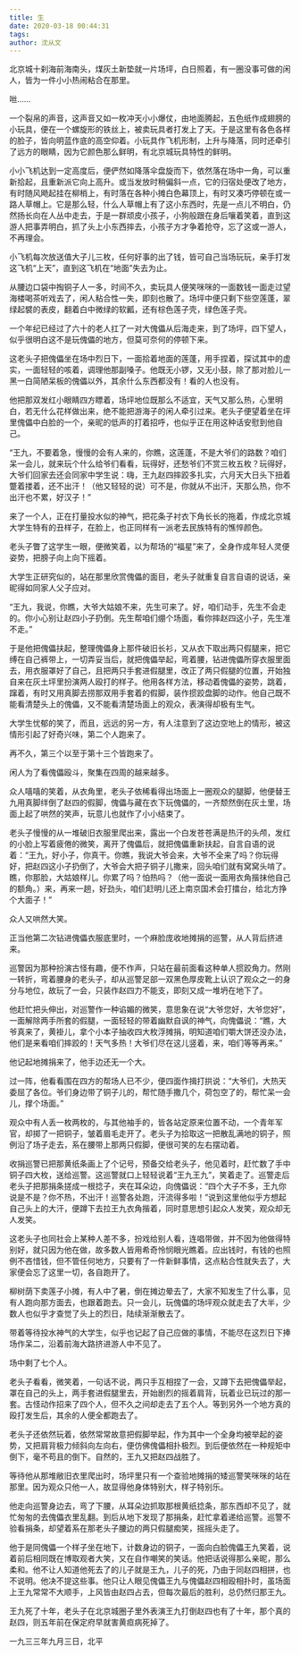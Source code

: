 ```yaml
---
title: 生
date: 2020-03-18 00:44:31
tags:
author: 沈从文
---
```


北京城十刹海前海南头，煤灰土新垫就一片场坪，白日照着，有一圈没事可做的闲人，皆为一件小小热闹粘合在那里。

咝……

一个裂帛的声音，这声音又如一枚冲天小小爆仗，由地面腾起，五色纸作成翅膀的小玩具，便在一个螺旋形的铁丝上，被卖玩具者打发上了天。于是这里有各色各样的脸子，皆向明蓝作底的高空仰着。小玩具作飞机形制，上升与降落，同时还牵引了远方的眼睛，因为它颜色那么鲜明，有北京城玩具特性的鲜明。

小小飞机达到一定高度后，便俨然如降落伞盘旋而下，依然落在场中一角，可以重新拾起，且重新派它向上高升。或当发放时稍偏斜一点，它的归宿处便改了地方，有时随风飏起挂在柳梢上，有时落在各种小摊白色幕顶上，有时又凑巧停顿在或一路人草帽上。它是那么轻，什么人草帽上有了这小东西时，先是一点儿不明白，仍然扬长向在人丛中走去，于是一群顽皮小孩子，小狗般跟在身后嚷着笑着，直到这游人把事弄明白，抓了头上小东西摔去，小孩子方才争着抢夺，忘了这或一游人，不再理会。

小飞机每次放送值大子儿三枚，任何好事的出了钱，皆可自己当场玩玩，亲手打发这飞机“上天”，直到这飞机在“地面”失去为止。

从腰边口袋中掏铜子人一多，时间不久，卖玩具人便笑咪咪的一面数钱一面走过望海楼喝茶听戏去了，闲人粘合性一失，即刻也散了。场坪中便只剩下些空莲蓬，翠绿起襞的表皮，翻着白中微绿的软瓤，还有棕色莲子壳，绿色莲子壳。

一个年纪已经过了六十的老人扛了一对大傀儡从后海走来，到了场坪，四下望人，似乎很明白这不是玩傀儡的地方，但莫可奈何的停顿下来。

这老头子把傀儡坐在场中烈日下，一面拾着地面的莲蓬，用手捏着，探试其中的虚实，一面轻轻的咳着，调理他那副嗓子。他既无小锣，又无小鼓，除了那对脸儿一黑一白简陋呆板的傀儡以外，其余什么东西都没有！看的人也没有。

他把那双发红小眼睛四方瞟着，场坪地位既那么不适宜，天气又那么热，心里明白，若无什么花样做出来，绝不能把游海子的闲人牵引过来。老头子便望着坐在坪里傀儡中白脸的一个，亲昵的低声的打着招呼，也似乎正在用这种话安慰到他自己。

“王九，不要着急，慢慢的会有人来的，你瞧，这莲蓬，不是大爷们的路数？咱们呆一会儿，就来玩个什么给爷们看看，玩得好，还愁爷们不赏三枚五枚？玩得好，大爷们回家去还会同家中学生说：嗨，王九赵四摔跤多扎实，六月天大日头下扭着蹩着搂着，还不出汗！（他又轻轻的说）可不是，你就从不出汗，天那么热，你不出汗也不累，好汉子！”

来了一个人，正在打量投水似的神气，把花条子衬衣下角长长的拖着，作成北京城大学生特有的丑样子，在脸上，也正同样有一派老去民族特有的憔悴颜色。

老头子瞥了这学生一眼，便微笑着，以为帮场的“福星”来了，全身作成年轻人灵便姿势，把膀子向上向下摇着。

大学生正研究似的，站在那里欣赏傀儡的面目，老头子就重复自言自语的说话，亲昵得如同家人父子应对。

“王九，我说，你瞧，大爷大姑娘不来，先生可来了。好，咱们动手，先生不会走的。你小心别让赵四小子扔倒。先生帮咱们绷个场面，看你摔赵四这小子，先生准不走。”

于是他把傀儡扶起，整理傀儡身上那件破旧长衫，又从衣下取出两只假腿来，把它缚在自己裤带上，一切弄妥当后，就把傀儡举起，弯着腰，钻进傀儡所穿衣服里面去，用衣服罩好了自己，且把两只手套进假腿里，改正了两只假腿的位置，开始独自来在灰土坪里扮演两人殴打的样子。他用各样方法，移动着傀儡的姿势，跳着，蹿着，有时又用真脚去捞那双用手套着的假脚，装作掼跤盘脚的动作。他自己既不能看清楚头上的傀儡，又不能看清楚场面上的观众，表演得却极有生气。

大学生忧郁的笑了，而且，远远的另一方，有人注意到了这边空地上的情形，被这情形引起了好奇兴味，第二个人跑来了。

再不久，第三个以至于第十三个皆跑来了。

闲人为了看傀儡殴斗，聚集在四周的越来越多。

众人嘻嘻的笑着，从衣角里，老头子依稀看得出场面上一圈观众的腿脚，他便替王九用真脚绊倒了赵四的假脚，傀儡与藏在衣下玩傀儡的，一齐颓然倒在灰土里，场面上起了哄然的笑声，玩意儿也就作了小小结束了。

老头子慢慢的从一堆破旧衣服里爬出来，露出一个白发苍苍满是热汗的头颅，发红的小脸上写着疲倦的微笑，离开了傀儡后，就把傀儡重新扶起，自言自语的说着：“王九，好小子，你真干。你瞧，我说大爷会来，大爷不全来了吗？你玩得好，把赵四这小子扔倒了，大爷会大把子铜子儿撒来，回头咱们就有窝窝头啃了。瞧，你那脸，大姑娘样儿。你累了吗？怕热吗？（他一面说一面用衣角揩抹他自己的额角。）来，再来一趟，好劲头，咱们赶明儿还上南京国术会打擂台，给北方挣个大面子！”

众人又哄然大笑。

正当他第二次钻进傀儡衣服底里时，一个麻脸庞收地摊捐的巡警，从人背后挤进来。

巡警因为那种扮演古怪有趣，便不作声，只站在最前面看这种单人掼跤角力。然刚一转折，弯着腰身的老头子，却从巡警足部一双黑色厚皮靴上认识了观众之一的身分与地位，故玩了一会，只装作赵四力不能支，即刻又成一堆坍在地下了。

他赶忙把头伸出，对巡警作一种谄媚的微笑，意思象在说“大爷您好，大爷您好”，一面解除两手所套的假腿，一面轻轻的带着幽默自讽的神气，向傀儡说：“瞧，大爷真来了，黄褂儿，拿个小本子抽收四大枚浮摊捐，明知道咱们嚼大饼还没办法，他们是来看咱们摔跤的！天气多热！大爷们尽在这儿竖着，来，咱们等等再来。”

他记起地摊捐来了，他手边还无一个大。

过一阵，他看看围在四方的帮场人已不少，便四面作揖打拱说：“大爷们，大热天委屈了各位。爷们身边带了铜子儿的，帮忙随手撒几个，荷包空了的，帮忙呆一会儿，撑个场面。”

观众中有人丢一枚两枚的，与其他袖手的，皆各站定原来位置不动，一个青年军官，却掷了一把铜子，皱着眉毛走开了。老头子为拾取这一把散乱满地的铜子，照例沿了场子走去，系在腰带上那两只假脚，便很可笑的左右摆动着。

收捐巡警已把那黄纸条画上了个记号，预备交给老头子，他见着时，赶忙数了手中铜子四大枚，送给巡警。这巡警就口上轻轻说着“王九王九”，笑着走了。巡警走后老头子把那捐条搓成一根捻子，夹在耳朵边，向傀儡说：“四个大子不多，王九你说是不是？你不热，不出汗！巡警各处跑，汗流得多啦！”说到这里他似乎方想起自己头上的大汗，便蹲下去拉王九衣角揩着，同时意思想引起众人发笑，观众却无人发笑。

这老头子也同社会上某种人差不多，扮戏给别人看，连唱带做，并不因为他做得特别好，就只因为他在做，故多数人皆用希奇怜悯眼光瞧着。应出钱时，有钱的也照例不吝惜钱，但不管任何地方，只要有了一件新鲜事情，这点粘合性就失去了，大家便会忘了这里一切，各自跑开了。

柳树荫下卖莲子小摊，有人中了暑，倒在摊边晕去了，大家不知发生了什么事，见有人跑向那方面去，也跟着跑去。只一会儿，玩傀儡的场坪观众就走去了大半，少数人也似乎才查觉了头上的烈日，陆续渐渐散去了。

带着等待投水神气的大学生，似乎也记起了自己应做的事情，不能尽在这烈日下捧场作呆二，沿着前海大路挤进游人中不见了。

场中剩了七个人。

老头子看看，微笑着，一句话不说，两只手互相捏了一会，又蹲下去把傀儡举起，罩在自己的头上，两手套进假腿里去，开始剧烈的摇着肩背，玩着业已玩过的那一套。古怪动作招来了四个人，但不久之间却走去了五个人。等到另外一个地方真的殴打发生后，其余的人便全都跑去了。

老头子还依然玩着，依然常常故意把假脚举起，作为其中一个全身均被举起的姿势，又把肩背极力倾斜向左向右，便仿佛傀儡相扑极烈。到后便依然在一种规矩中倒下，毫不苟且的倒下。自然的，王九又把赵四战胜了。

等待他从那堆敝旧衣里爬出时，场坪里只有一个查验地摊捐的矮巡警笑咪咪的站在那里。因为观众只他一人，故显得他身体特别大，样子特别乐。

他走向巡警身边去，弯了下腰，从耳朵边抓取那根黄纸捻条，那东西却不见了，就忙匆匆的去傀儡衣里乱翻。到后从地下发现了那捐条，赶忙拿着递给巡警。巡警不验看捐条，却望着系在那老头子腰边的两只假腿痴笑，摇摇头走了。

他于是同傀儡一个样子坐在地下，计数身边的铜子，一面向白脸傀儡王九笑着，说着前后相同既在博取观者大笑，又在自作嘲笑的笑话。他把话说得那么亲昵，那么柔和。他不让人知道他死去了的儿子就是王九，儿子的死，乃由于同赵四相拼，也不说明。他决不提这些事。他只让人眼见傀儡王九与傀儡赵四相殴相扑时，虽场面上王九常常不大顺手，上风皆由赵四占去，但每次最后的胜利，总仍然归那王九。

王九死了十年，老头子在北京城圈子里外表演王九打倒赵四也有了十年，那个真的赵四，则五年前在保定府早就害黄疸病死掉了。


一九三三年九月三日，北平